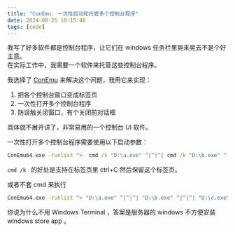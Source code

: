 ```yaml
---
title: "ConEmu: 一次性启动和托管多个控制台程序"
date: 2024-08-25 19:15:48
tags: [code]
---
```

我写了好多软件都是控制台程序，让它们在 windows 任务栏里晃来晃去不是个好主意。   
在实际工作中，我需要一个软件来托管这些控制台程序。   

我选择了 [ConEmu](https://conemu.github.io/) 来解决这个问题，我用它来实现：   
1. 把各个控制台窗口变成标签页
2. 一次性打开多个控制台程序
3. 防误触关闭窗口，有个关闭前对话框

具体就不展开讲了，非常易用的一个控制台 UI 软件。   

一次性打开多个控制台程序需要使用以下启动参数：   
```cmd
ConEmu64.exe -runlist ^>  cmd /k "D:\a.exe" ^|^|^| cmd /k "D:\b.exe" ^|^|^| cmd /k "D:\c.exe"  
```

`cmd /k ` 的好处是支持在标签页里 ctrl+C 然后保留这个标签页。   

或者不套 cmd 来执行   

```cmd
ConEmu64.exe -runlist ^> "D:\a.exe" ^|^|^| "D:\b.exe" ^|^|^| "D:\c.exe"  
```

你说为什么不用 Windows Terminal ，答案是服务器的 windows 不方便安装 windows store app  。   
